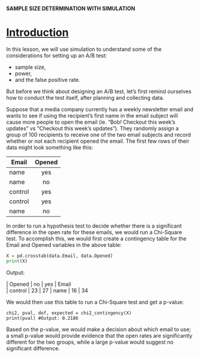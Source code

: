 #### SAMPLE SIZE DETERMINATION WITH SIMULATION

# [Introduction](https://www.codecademy.com/courses/hypothesis-testing-python/lessons/experimental-design/exercises/introduction)

In this lesson, we will use simulation to understand some of the considerations for setting up an A/B test: 
* sample size, 
* power, 
* and the false positive rate. 

But before we think about designing an A/B test, let’s first remind ourselves how to conduct the test itself, after planning and collecting data.

Suppose that a media company currently has a weekly newsletter email and wants to see 
if using the recipient’s first name in the email subject will cause more people to open the email (ie. “Bob! Checkout this week’s updates” vs “Checkout this week’s updates”). 
They randomly assign a group of 100 recipients to receive one of the two email subjects and record whether or not each recipient opened the email. 
The first few rows of their data might look something like this:

| Email |	Opened
| ---  | :---:
| name |	yes
| name |	no
| control |	yes
| control |	yes
| name |	no

In order to run a hypothesis test to decide whether there is a significant difference in the open rate for these emails, we would run a Chi-Square test. 
To accomplish this, we would first create a contingency table for the Email and Opened variables in the above table:
```python
X = pd.crosstab(data.Email, data.Opened)
print(X)
```
Output:

| Opened |	no |	yes
| Email		
| control |	23 |	27
| name |	16 |	34

We would then use this table to run a Chi-Square test and get a p-value:
```˙python
chi2, pval, dof, expected = chi2_contingency(X)
print(pval) #Output: 0.2186
```
Based on the p-value, we would make a decision about which email to use; 
a small p-value would provide evidence that the open rates are significantly different for the two groups, while a large p-value would suggest no significant difference.



















